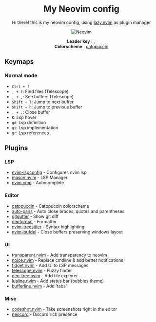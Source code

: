 <div align="center">

# My Neovim config

Hi there! this is my neovim config, using [lazy.nvim](https://github.com/folke/lazy.nvim) as plugin manager

![Neovim](https://img.shields.io/badge/NeoVim-%2357A143.svg?&style=for-the-badge&logo=neovim&logoColor=white)

**Leader key** : `,` <br>
**Colorscheme** : [catppuccin](https://github.com/catppuccin/nvim) <br>

</div>

## Keymaps

### Normal mode
- `Ctrl + f`
- `, + f`: Find files (Telescope)
- `, + ,`: See buffers (Telescope)
- `Shift + l`: Jump to next buffer
- `Shift + h`: Jump to previous buffer
- `, + .`: Close buffer
- `K`: Lsp hover
- `gd`: Lsp definition
- `gi`: Lsp implementation
- `gr`: Lsp references

## Plugins

### LSP
- [nvim-lspconfig](https://github.com/neovim/nvim-lspconfig) - Configures nvim lsp
- [mason.nvim](https://github.com/williamboman/mason.nvim) - LSP Manager
- [nvim.cmp](https://github.com/hrsh7th/nvim-cmp) - Autocomplete 

### Editor
- [catppuccin](https://github.com/catppuccin/nvim) - Catppuccin colorscheme
- [auto-pairs](https://github.com/jiangmiao/auto-pairs) - Auto close braces, quotes and parentheses
- [gitgutter](https://github.com/airblade/vim-gitgutter) - Show git diff
- [neoformat](https://github.com/sbdchd/neoformat) - Formatter
- [nvim-treesitter](https://github.com/nvim-treesitter/nvim-treesitter) - Syntax highlighting
- [nvim-bufdel](https://github.com/ojroques/nvim-bufdel) - Close buffers preserving windows layout

### UI
- [transparent.nvim](https://github.com/xiyaowong/transparent.nvim) - Add transparency to neovim
- [noice.nvim](https://github.com/folke/noice.nvim) - Replace cmdline & add better notifications
- [fidget.nvim](https://github.com/j-hui/fidget.nvim) - Add UI to LSP messages
- [telescope.nvim](https://github.com/nvim-telescope/telescope.nvim) - Fuzzy finder
- [neo-tree.nvim](https://github.com/nvim-neo-tree/neo-tree.nvim) - Add file explorer
- [lualine.nvim](https://github.com/nvim-lualine/lualine.nvim) - Add status bar (bubbles theme)
- [bufferline.nvim](https://github.com/akinsho/bufferline.nvim) - Add 'tabs' 

### Misc
- [codeshot.nvim](https://github.com/SergioRibera/codeshot.nvim) - Take screenshots right in the editor 
- [neocord](https://github.com/IogaMaster/neocord) - Discord rich presence